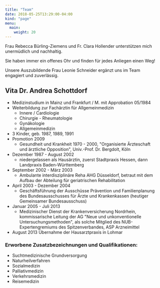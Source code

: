 ```yaml
---
title: "Team"
date: 2018-05-25T13:29:00-04:00
kind: "page"
menu:
  main:
    weight: 20
---
```


Frau Rebecca Bürling-Ziemens und Fr. Clara Hollender unterstützen mich unermüdlich und nachhaltig. 

Sie haben immer ein offenes Ohr und finden für jedes Anliegen einen Weg! 

Unsere Auszubildende Frau Leonie Schneider ergänzt uns im Team engagiert und zuverlässig. 

## Vita Dr. Andrea Schottdorf

- Medizinstudium in Mainz und Frankfurt / M. mit Approbation 05/1984
- Weiterbildung zur Fachärztin für Allgemeinmedizin
    - Innere / Cardiologie
    - Chirurgie - Rheumatologie
    - Gynäkologie
    - Allgemeinmedizin
- 3 Kinder, geb. 1987, 1989, 1991
- Promotion 2009
    - Gesundheit und Krankheit 1970 - 2000, "Organisierte Ärzteschaft und ärztliche Opposition", Univ.-Prof. Dr. Bergdolt, Köln
- Dezember 1987 - August 2002
    - niedergelassen als Hausärztin, zuerst Stadtpraxis Hessen, dann Landpraxis Baden-Württemberg
- September 2002 - März 2003
    - Ambulante interdisziplinäre Reha AHG Düsseldorf, betraut mit dem Aufbau der Abteilung für geriatrischen Rehabilitation
- April 2003 - Dezember 2004
    - Geschäftsführung der Ausschüsse Prävention und Familienplanung des Bundesausschusses für Ärzte und Krankenkassen (heutiger Gemeinsamer Bundesausschuss)
- Januar 2005 - Juli 2013
    - Medizinischer Dienst der Krankenversicherung Nordrhein, kommissarische Leitung der AG "Neue und unkonventionelle Untersuchungsmethoden", als solche Mitglied des NUB-Expertengremiums des Spitzenverbandes, ASP Arzneimittel
- August 2013 Übernahme der Hausarztpraxis in Lohmar 

### Erworbene Zusatzbezeichnungen und  Qualifikationen: 

- Suchtmedizinische Grundversorgung
- Naturheilverfahren
- Sozialmedizin
- Palliativmedizin
- Verkehrsmedizin
- Reisemedizin 

 
